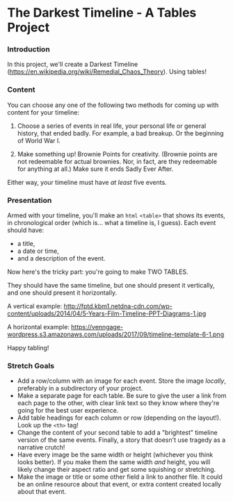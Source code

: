 # The Darkest Timeline - A Tables Project

### Introduction

In this project, we'll create a Darkest Timeline (https://en.wikipedia.org/wiki/Remedial_Chaos_Theory). Using tables!

### Content

You can choose any one of the following two methods for coming up with content for your timeline:

1. Choose a series of events in real life, your personal life or general history, that ended badly. For example, a bad breakup. Or the beginning of World War I.

2. Make something up! Brownie Points for creativity. (Brownie points are not redeemable for actual brownies. Nor, in fact, are they redeemable for anything at all.) Make sure it ends Sadly Ever After.

Either way, your timeline must have _at least_ five events.


### Presentation

Armed with your timeline, you'll make an `html` `<table>` that shows its events, in chronological order (which is... what a timeline is, I guess). Each event should have:

* a title,
* a date or time,
* and a description of the event.

Now here's the tricky part: you're going to make TWO TABLES.

They should have the same timeline, but one should present it vertically, and one should present it horizontally.

A vertical example: http://fptd.kbm1.netdna-cdn.com/wp-content/uploads/2014/04/5-Years-Film-Timeline-PPT-Diagrams-1.jpg

A horizontal example: https://venngage-wordpress.s3.amazonaws.com/uploads/2017/09/timeline-template-6-1.png

Happy tabling!


### Stretch Goals

* Add a row/column with an image for each event. Store the image _locally_, preferably in a subdirectory of your project.
* Make a separate page for each table. Be sure to give the user a link from each page to the other, with clear link text so they know where they're going for the best user experience.
* Add table headings for each column or row (depending on the layout!). Look up the `<th>` tag!
* Change the content of your second table to add a "brightest" timeline version of the same events. Finally, a story that doesn't use tragedy as a narrative crutch!
* Have every image be the same width or height (whichever you think looks better). If you make them the same width _and_ height, you will likely change their aspect ratio and get some squishing or stretching.
* Make the image or title or some other field a link to another file. It could be an online resource about that event, or extra content created locally about that event.
